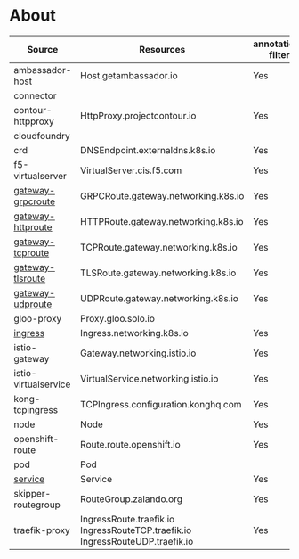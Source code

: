 # About

| Source                          | Resources                                                                     | annotation-filter | label-filter |
|---------------------------------|-------------------------------------------------------------------------------|-------------------|--------------|
| ambassador-host                 | Host.getambassador.io                                                         | Yes               | Yes          |
| connector                       |                                                                               |                   |              |
| contour-httpproxy               | HttpProxy.projectcontour.io                                                   | Yes               |              |
| cloudfoundry                    |                                                                               |                   |              |
| crd                             | DNSEndpoint.externaldns.k8s.io                                                | Yes               | Yes          |
| f5-virtualserver                | VirtualServer.cis.f5.com                                                      | Yes               |              |
| [gateway-grpcroute](gateway.md) | GRPCRoute.gateway.networking.k8s.io                                           | Yes               | Yes          |
| [gateway-httproute](gateway.md) | HTTPRoute.gateway.networking.k8s.io                                           | Yes               | Yes          |
| [gateway-tcproute](gateway.md)  | TCPRoute.gateway.networking.k8s.io                                            | Yes               | Yes          |
| [gateway-tlsroute](gateway.md)  | TLSRoute.gateway.networking.k8s.io                                            | Yes               | Yes          |
| [gateway-udproute](gateway.md)  | UDPRoute.gateway.networking.k8s.io                                            | Yes               | Yes          |
| gloo-proxy                      | Proxy.gloo.solo.io                                                            |                   |              |
| [ingress](ingress.md)           | Ingress.networking.k8s.io                                                     | Yes               | Yes          |
| istio-gateway                   | Gateway.networking.istio.io                                                   | Yes               |              |
| istio-virtualservice            | VirtualService.networking.istio.io                                            | Yes               |              |
| kong-tcpingress                 | TCPIngress.configuration.konghq.com                                           | Yes               |              |
| node                            | Node                                                                          | Yes               | Yes          |
| openshift-route                 | Route.route.openshift.io                                                      | Yes               | Yes          |
| pod                             | Pod                                                                           |                   |              |
| [service](service.md)           | Service                                                                       | Yes               | Yes          |
| skipper-routegroup              | RouteGroup.zalando.org                                                        | Yes               |              |
| traefik-proxy                   | IngressRoute.traefik.io IngressRouteTCP.traefik.io IngressRouteUDP.traefik.io | Yes               |              |
